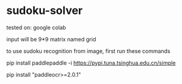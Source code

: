 # sudoku-solver
tested on: google colab

input will be 9*9 matrix named grid

to use sudoku recognition from image, first run these commands

pip install paddlepaddle -i https://pypi.tuna.tsinghua.edu.cn/simple

pip install "paddleocr>=2.0.1"
